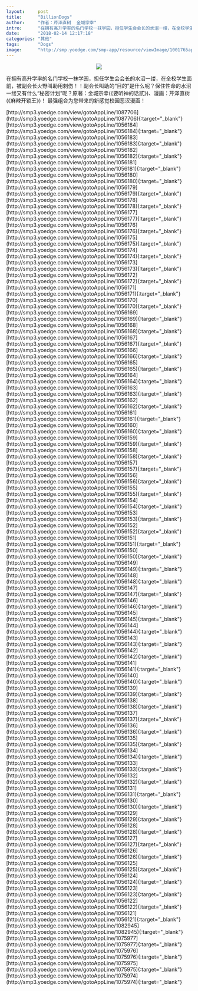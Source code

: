 ```yaml
---
layout:     post
title:      "BillionDogs"
author:     "作者：芹泽直树  金城宗幸"
intro:      "在拥有高升学率的名门学校一抹学园，担任学生会会长的水沼一缕，在全校学生面前，被副会长火野叫助用刺伤！！副会长叫助的“目的”是什么呢？保住性命的水沼一缕又有什么“秘密计划”呢？原著：金城宗幸(《要听神的话贰》)、漫画：芹泽直树(《麻辣开锁王》)！ 最强组合为您带来的新感觉校园恶汉漫画！"
date:       "2018-02-14 12:17:18"
categories: "其他"
tags:       "Dogs"
image:      "http://smp.yoedge.com/smp-app/resource/viewImage/1001765appline.png"
---
```

<div style="text-align: center">
<p><img src="http://smp.yoedge.com/smp-app/resource/viewImage/1001765appline.png"/></p>
</div>
<p class="post-meta">
<span>在拥有高升学率的名门学校一抹学园，担任学生会会长的水沼一缕，在全校学生面前，被副会长火野叫助用刺伤！！副会长叫助的“目的”是什么呢？保住性命的水沼一缕又有什么“秘密计划”呢？原著：金城宗幸(《要听神的话贰》)、漫画：芹泽直树(《麻辣开锁王》)！ 最强组合为您带来的新感觉校园恶汉漫画！</span>
</p>
[http://smp3.yoedge.com/view/gotoAppLine/1087706](http://smp3.yoedge.com/view/gotoAppLine/1087706){:target="_blank"}
[http://smp3.yoedge.com/view/gotoAppLine/1056184](http://smp3.yoedge.com/view/gotoAppLine/1056184){:target="_blank"}
[http://smp3.yoedge.com/view/gotoAppLine/1056183](http://smp3.yoedge.com/view/gotoAppLine/1056183){:target="_blank"}
[http://smp3.yoedge.com/view/gotoAppLine/1056182](http://smp3.yoedge.com/view/gotoAppLine/1056182){:target="_blank"}
[http://smp3.yoedge.com/view/gotoAppLine/1056181](http://smp3.yoedge.com/view/gotoAppLine/1056181){:target="_blank"}
[http://smp3.yoedge.com/view/gotoAppLine/1056180](http://smp3.yoedge.com/view/gotoAppLine/1056180){:target="_blank"}
[http://smp3.yoedge.com/view/gotoAppLine/1056179](http://smp3.yoedge.com/view/gotoAppLine/1056179){:target="_blank"}
[http://smp3.yoedge.com/view/gotoAppLine/1056178](http://smp3.yoedge.com/view/gotoAppLine/1056178){:target="_blank"}
[http://smp3.yoedge.com/view/gotoAppLine/1056177](http://smp3.yoedge.com/view/gotoAppLine/1056177){:target="_blank"}
[http://smp3.yoedge.com/view/gotoAppLine/1056176](http://smp3.yoedge.com/view/gotoAppLine/1056176){:target="_blank"}
[http://smp3.yoedge.com/view/gotoAppLine/1056175](http://smp3.yoedge.com/view/gotoAppLine/1056175){:target="_blank"}
[http://smp3.yoedge.com/view/gotoAppLine/1056174](http://smp3.yoedge.com/view/gotoAppLine/1056174){:target="_blank"}
[http://smp3.yoedge.com/view/gotoAppLine/1056173](http://smp3.yoedge.com/view/gotoAppLine/1056173){:target="_blank"}
[http://smp3.yoedge.com/view/gotoAppLine/1056172](http://smp3.yoedge.com/view/gotoAppLine/1056172){:target="_blank"}
[http://smp3.yoedge.com/view/gotoAppLine/1056171](http://smp3.yoedge.com/view/gotoAppLine/1056171){:target="_blank"}
[http://smp3.yoedge.com/view/gotoAppLine/1056170](http://smp3.yoedge.com/view/gotoAppLine/1056170){:target="_blank"}
[http://smp3.yoedge.com/view/gotoAppLine/1056169](http://smp3.yoedge.com/view/gotoAppLine/1056169){:target="_blank"}
[http://smp3.yoedge.com/view/gotoAppLine/1056168](http://smp3.yoedge.com/view/gotoAppLine/1056168){:target="_blank"}
[http://smp3.yoedge.com/view/gotoAppLine/1056167](http://smp3.yoedge.com/view/gotoAppLine/1056167){:target="_blank"}
[http://smp3.yoedge.com/view/gotoAppLine/1056166](http://smp3.yoedge.com/view/gotoAppLine/1056166){:target="_blank"}
[http://smp3.yoedge.com/view/gotoAppLine/1056165](http://smp3.yoedge.com/view/gotoAppLine/1056165){:target="_blank"}
[http://smp3.yoedge.com/view/gotoAppLine/1056164](http://smp3.yoedge.com/view/gotoAppLine/1056164){:target="_blank"}
[http://smp3.yoedge.com/view/gotoAppLine/1056163](http://smp3.yoedge.com/view/gotoAppLine/1056163){:target="_blank"}
[http://smp3.yoedge.com/view/gotoAppLine/1056162](http://smp3.yoedge.com/view/gotoAppLine/1056162){:target="_blank"}
[http://smp3.yoedge.com/view/gotoAppLine/1056161](http://smp3.yoedge.com/view/gotoAppLine/1056161){:target="_blank"}
[http://smp3.yoedge.com/view/gotoAppLine/1056160](http://smp3.yoedge.com/view/gotoAppLine/1056160){:target="_blank"}
[http://smp3.yoedge.com/view/gotoAppLine/1056159](http://smp3.yoedge.com/view/gotoAppLine/1056159){:target="_blank"}
[http://smp3.yoedge.com/view/gotoAppLine/1056158](http://smp3.yoedge.com/view/gotoAppLine/1056158){:target="_blank"}
[http://smp3.yoedge.com/view/gotoAppLine/1056157](http://smp3.yoedge.com/view/gotoAppLine/1056157){:target="_blank"}
[http://smp3.yoedge.com/view/gotoAppLine/1056156](http://smp3.yoedge.com/view/gotoAppLine/1056156){:target="_blank"}
[http://smp3.yoedge.com/view/gotoAppLine/1056155](http://smp3.yoedge.com/view/gotoAppLine/1056155){:target="_blank"}
[http://smp3.yoedge.com/view/gotoAppLine/1056154](http://smp3.yoedge.com/view/gotoAppLine/1056154){:target="_blank"}
[http://smp3.yoedge.com/view/gotoAppLine/1056153](http://smp3.yoedge.com/view/gotoAppLine/1056153){:target="_blank"}
[http://smp3.yoedge.com/view/gotoAppLine/1056152](http://smp3.yoedge.com/view/gotoAppLine/1056152){:target="_blank"}
[http://smp3.yoedge.com/view/gotoAppLine/1056151](http://smp3.yoedge.com/view/gotoAppLine/1056151){:target="_blank"}
[http://smp3.yoedge.com/view/gotoAppLine/1056150](http://smp3.yoedge.com/view/gotoAppLine/1056150){:target="_blank"}
[http://smp3.yoedge.com/view/gotoAppLine/1056149](http://smp3.yoedge.com/view/gotoAppLine/1056149){:target="_blank"}
[http://smp3.yoedge.com/view/gotoAppLine/1056148](http://smp3.yoedge.com/view/gotoAppLine/1056148){:target="_blank"}
[http://smp3.yoedge.com/view/gotoAppLine/1056147](http://smp3.yoedge.com/view/gotoAppLine/1056147){:target="_blank"}
[http://smp3.yoedge.com/view/gotoAppLine/1056146](http://smp3.yoedge.com/view/gotoAppLine/1056146){:target="_blank"}
[http://smp3.yoedge.com/view/gotoAppLine/1056145](http://smp3.yoedge.com/view/gotoAppLine/1056145){:target="_blank"}
[http://smp3.yoedge.com/view/gotoAppLine/1056144](http://smp3.yoedge.com/view/gotoAppLine/1056144){:target="_blank"}
[http://smp3.yoedge.com/view/gotoAppLine/1056143](http://smp3.yoedge.com/view/gotoAppLine/1056143){:target="_blank"}
[http://smp3.yoedge.com/view/gotoAppLine/1056142](http://smp3.yoedge.com/view/gotoAppLine/1056142){:target="_blank"}
[http://smp3.yoedge.com/view/gotoAppLine/1056141](http://smp3.yoedge.com/view/gotoAppLine/1056141){:target="_blank"}
[http://smp3.yoedge.com/view/gotoAppLine/1056140](http://smp3.yoedge.com/view/gotoAppLine/1056140){:target="_blank"}
[http://smp3.yoedge.com/view/gotoAppLine/1056139](http://smp3.yoedge.com/view/gotoAppLine/1056139){:target="_blank"}
[http://smp3.yoedge.com/view/gotoAppLine/1056138](http://smp3.yoedge.com/view/gotoAppLine/1056138){:target="_blank"}
[http://smp3.yoedge.com/view/gotoAppLine/1056137](http://smp3.yoedge.com/view/gotoAppLine/1056137){:target="_blank"}
[http://smp3.yoedge.com/view/gotoAppLine/1056136](http://smp3.yoedge.com/view/gotoAppLine/1056136){:target="_blank"}
[http://smp3.yoedge.com/view/gotoAppLine/1056135](http://smp3.yoedge.com/view/gotoAppLine/1056135){:target="_blank"}
[http://smp3.yoedge.com/view/gotoAppLine/1056134](http://smp3.yoedge.com/view/gotoAppLine/1056134){:target="_blank"}
[http://smp3.yoedge.com/view/gotoAppLine/1056133](http://smp3.yoedge.com/view/gotoAppLine/1056133){:target="_blank"}
[http://smp3.yoedge.com/view/gotoAppLine/1056132](http://smp3.yoedge.com/view/gotoAppLine/1056132){:target="_blank"}
[http://smp3.yoedge.com/view/gotoAppLine/1056131](http://smp3.yoedge.com/view/gotoAppLine/1056131){:target="_blank"}
[http://smp3.yoedge.com/view/gotoAppLine/1056130](http://smp3.yoedge.com/view/gotoAppLine/1056130){:target="_blank"}
[http://smp3.yoedge.com/view/gotoAppLine/1056129](http://smp3.yoedge.com/view/gotoAppLine/1056129){:target="_blank"}
[http://smp3.yoedge.com/view/gotoAppLine/1056128](http://smp3.yoedge.com/view/gotoAppLine/1056128){:target="_blank"}
[http://smp3.yoedge.com/view/gotoAppLine/1056127](http://smp3.yoedge.com/view/gotoAppLine/1056127){:target="_blank"}
[http://smp3.yoedge.com/view/gotoAppLine/1056126](http://smp3.yoedge.com/view/gotoAppLine/1056126){:target="_blank"}
[http://smp3.yoedge.com/view/gotoAppLine/1056125](http://smp3.yoedge.com/view/gotoAppLine/1056125){:target="_blank"}
[http://smp3.yoedge.com/view/gotoAppLine/1056124](http://smp3.yoedge.com/view/gotoAppLine/1056124){:target="_blank"}
[http://smp3.yoedge.com/view/gotoAppLine/1056123](http://smp3.yoedge.com/view/gotoAppLine/1056123){:target="_blank"}
[http://smp3.yoedge.com/view/gotoAppLine/1056122](http://smp3.yoedge.com/view/gotoAppLine/1056122){:target="_blank"}
[http://smp3.yoedge.com/view/gotoAppLine/1056121](http://smp3.yoedge.com/view/gotoAppLine/1056121){:target="_blank"}
[http://smp3.yoedge.com/view/gotoAppLine/1082945](http://smp3.yoedge.com/view/gotoAppLine/1082945){:target="_blank"}
[http://smp3.yoedge.com/view/gotoAppLine/1075977](http://smp3.yoedge.com/view/gotoAppLine/1075977){:target="_blank"}
[http://smp3.yoedge.com/view/gotoAppLine/1075976](http://smp3.yoedge.com/view/gotoAppLine/1075976){:target="_blank"}
[http://smp3.yoedge.com/view/gotoAppLine/1075975](http://smp3.yoedge.com/view/gotoAppLine/1075975){:target="_blank"}
[http://smp3.yoedge.com/view/gotoAppLine/1075974](http://smp3.yoedge.com/view/gotoAppLine/1075974){:target="_blank"}


